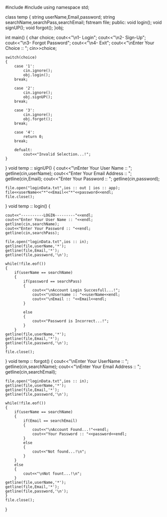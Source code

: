 #include<iostream>
#include<fstream>
using namespace std;

class temp
{
    string userName,Email,password;
    string searchName,searchPass,searchEmail;
    fstream file;
    public:
    void login();
    void signUP();
    void forgot();
}obj;

int main()
{
    char choice;
    cout<<"\n1- Login";
    cout<<"\n2- Sign-Up";
    cout<<"\n3- Forgot Password";
    cout<<"\n4- Exit";
    cout<<"\nEnter Your Choice :: ";
    cin>>choice;

    switch(choice)
    {
        case '1':
            cin.ignore();
            obj.login();
        break;

        case '2':
            cin.ignore();
            obj.signUP();
        break;

        case '3':
            cin.ignore();
            obj.forgot();
        break;

        case '4':
            return 0;
        break;

        defualt:
            cout<<"Invalid Selection...!";
    }
}
void temp :: signUP()
{
    cout<<"\nEnter Your User Name :: ";
    getline(cin,userName);
    cout<<"Enter Your Email Address :: ";
    getline(cin,Email);
    cout<<"Enter Your Password :: ";
    getline(cin,password);

    file.open("loginData.txt",ios :: out | ios :: app);
    file<<userName<<"*"<<Email<<"*"<<password<<endl;
    file.close();
}
void temp :: login()
{
 
    cout<<"----------LOGIN---------"<<endl;
    cout<<"Enter Your User Name :: "<<endl;
    getline(cin,searchName);
    cout<<"Enter Your Password :: "<<endl;
    getline(cin,searchPass);

    file.open("loginData.txt",ios :: in);
    getline(file,userName,'*');
    getline(file,Email,'*');
    getline(file,password,'\n');
    
    while(!file.eof())
    {
        if(userName == searchName)
        {
            if(password == searchPass)
            {
                cout<<"\nAccount Login Succesfull...!";
                cout<<"\nUsername :: "<<userName<<endl;
                cout<<"\nEmail :: "<<Email<<endl;
            }
            
            else
            {
                cout<<"Password is Incorrect...!";
            }
        }
    getline(file,userName,'*');
    getline(file,Email,'*');
    getline(file,password,'\n');
    }
    file.close();
}
void temp :: forgot()
{
    cout<<"\nEnter Your UserName :: ";
    getline(cin,searchName);
    cout<<"\nEnter Your Email Address :: ";
    getline(cin,searchEmail);

    file.open("loginData.txt",ios :: in);
    getline(file,userName,'*');
    getline(file,Email,'*');
    getline(file,password,'\n');
    
    while(!file.eof())
    {
        if(userName == searchName)
        {
            if(Email == searchEmail)
            {
                cout<<"\nAccount Found...!"<<endl;
                cout<<"Your Password :: "<<password<<endl;
            }
            else
            {
                cout<<"Not found...!\n";
            }
        }
        else
        {
            cout<<"\nNot fount...!\n";
        }
    getline(file,userName,'*');
    getline(file,Email,'*');
    getline(file,password,'\n');
    }
    file.close();
}
